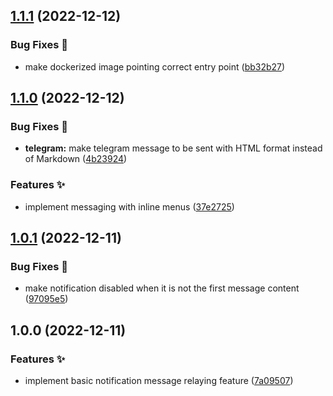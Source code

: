 ## [1.1.1](https://github.com/async3619/cage-telegram-helper/compare/v1.1.0...v1.1.1) (2022-12-12)


### Bug Fixes 🐞

* make dockerized image pointing correct entry point ([bb32b27](https://github.com/async3619/cage-telegram-helper/commit/bb32b27930d20171e2d39bc2c8d5a25bcaf71560))

## [1.1.0](https://github.com/async3619/cage-telegram-helper/compare/v1.0.1...v1.1.0) (2022-12-12)


### Bug Fixes 🐞

* **telegram:** make telegram message to be sent with HTML format instead of Markdown ([4b23924](https://github.com/async3619/cage-telegram-helper/commit/4b239249f5bda2ec5231f98d23ead3d00320083f))


### Features ✨

* implement messaging with inline menus ([37e2725](https://github.com/async3619/cage-telegram-helper/commit/37e2725e13401240a9bafefbc2af9b5a9a829628))

## [1.0.1](https://github.com/async3619/cage-telegram-helper/compare/v1.0.0...v1.0.1) (2022-12-11)


### Bug Fixes 🐞

* make notification disabled when it is not the first message content ([97095e5](https://github.com/async3619/cage-telegram-helper/commit/97095e5d1343934ce9286bc48fec0e1a7e5583fd))

## 1.0.0 (2022-12-11)


### Features ✨

* implement basic notification message relaying feature ([7a09507](https://github.com/async3619/cage-telegram-helper/commit/7a095074c8556558b18ba30107a5de0f684b0f1e))
